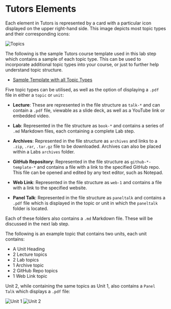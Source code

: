 # Tutors Elements

Each element in Tutors is represented by a card with a particular icon displayed on the upper right-hand side. This image depicts most topic types and their corresponding icons:

  ![Topics](img/topics.png)

The following is the sample Tutors course template used in this lab step which contains a sample of each topic type. This can be used to incorporate additional topic types into your course, or just to further help understand topic structure.

  - [Sample Template with all Topic Types](archives/tutors-topics.zip)

Five topic types can be utilised, as well as the option of displaying a `.pdf` file in either a `topic` or `unit`:

- **Lecture**: These are represented in the file structure as `talk-*` and can contain a `.pdf` file, viewable as a slide deck, as well as a YouTube link or embedded video.

- **Lab**: Represented in the file structure as `book-*` and contains a series of `.md` Markdown files, each containing a complete Lab step.

- **Archives**: Represented in the file structure as `archives` and links to a `.zip`, `.rar`, `.tar.gz` file to be downloaded. Archives can also be placed within a Labs `archives` folder.

- **GitHub Repository**: Represented in the file structure as `github-*-template-*` and contains a file with a link to the specified GitHub repo. This file can be opened and edited by any text editor, such as Notepad.

- **Web Link**: Represented in the file structure as `web-1` and contains a file with a link to the specified website.

- **Panel Talk**: Represented in the file structure as `paneltalk` and contains a `.pdf` file which is displayed in the topic or unit in which the `paneltalk` folder is located.

Each of these folders also contains a `.md` Markdown file. These will be discussed in the next lab step.

The following is an example topic that contains two units, each unit contains:

  - A Unit Heading
  - 2 Lecture topics
  - 2 Lab topics
  - 1 Archive topic
  - 2 GitHub Repo topics
  - 1 Web Link topic

Unit 2, while containing the same topics as Unit 1, also contains a `Panel Talk` which displays a `.pdf` file:

![Unit 1](img/u1.png)
![Unit 2](img/u2.png)

